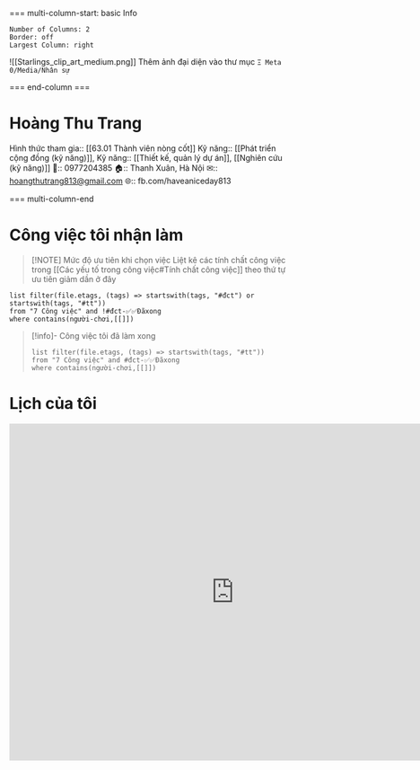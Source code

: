 === multi-column-start: basic Info
```column-settings
Number of Columns: 2
Border: off
Largest Column: right
```

![[Starlings_clip_art_medium.png]]
Thêm ảnh đại diện vào thư mục `Ξ Meta 0/Media/Nhân sự`

=== end-column ===

# Hoàng Thu Trang
Hình thức tham gia:: [[63.01 Thành viên nòng cốt]]
Kỹ năng:: [[Phát triển cộng đồng (kỹ năng)]], Kỹ năng:: [[Thiết kế, quản lý dự án]], [[Nghiên cứu (kỹ năng)]]
📱:: 0977204385
🏠:: Thanh Xuân, Hà Nội
✉:: hoangthutrang813@gmail.com
🌐:: fb.com/haveaniceday813

=== multi-column-end
# Công việc tôi nhận làm

> [!NOTE] Mức độ ưu tiên khi chọn việc
> Liệt kê các tính chất công việc trong [[Các yếu tố trong công việc#Tính chất công việc]] theo thứ tự ưu tiên giảm dần ở đây

```dataview
list filter(file.etags, (tags) => startswith(tags, "#đct") or startswith(tags, "#tt"))
from "7 Công việc" and !#đct-✅✅Đãxong
where contains(người-chơi,[[]])
```

> [!info]- Công việc tôi đã làm xong
> ```dataview
> list filter(file.etags, (tags) => startswith(tags, "#tt"))
> from "7 Công việc" and #đct-✅✅Đãxong
> where contains(người-chơi,[[]]) 
> ```

# Lịch của tôi
<iframe src="https://calendar.google.com/calendar/embed?src=hoangthutrang813%40gmail.com" style="border: 0" width="800" height="600" frameborder="0" scrolling="no"></iframe>
